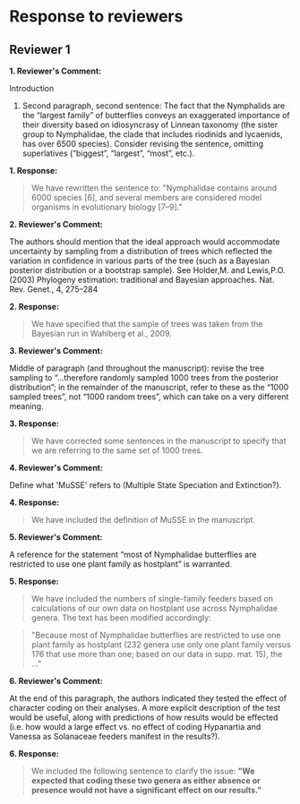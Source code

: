 # Response to reviewers

## Reviewer 1

**1. Reviewer's Comment:**

Introduction
1. Second paragraph, second sentence: The fact that the Nymphalids are the “largest family” of butterflies conveys an exaggerated importance of their diversity based on idiosyncrasy of Linnean taxonomy (the sister group to Nymphalidae, the clade that includes riodinids and lycaenids, has over 6500 species). Consider revising the sentence, omitting superlatives (“biggest”, “largest”, “most”, etc.).

**1. Response:**

> We have rewritten the sentence to:
> "Nymphalidae contains around 6000 species [6], and several members are
considered model organisms in evolutionary biology [7–9]."

**2. Reviewer's Comment:**

The authors should mention that the ideal approach would accommodate uncertainty by sampling from a distribution of trees which reflected the variation in confidence in various parts of the tree (such as a Bayesian posterior distribution or a bootstrap sample). See Holder,M. and Lewis,P.O. (2003) Phylogeny estimation: traditional and Bayesian approaches. Nat. Rev. Genet., 4, 275–284

**2. Response:**

> We have specified that the sample of trees was taken from the Bayesian run in
Wahlberg et al., 2009.

**3. Reviewer's Comment:**

Middle of paragraph (and throughout the manuscript): revise the tree sampling to “...therefore randomly sampled 1000 trees from the posterior distribution”; in the remainder of the manuscript, refer to these as the “1000 sampled trees”, not “1000 random trees”, which can take on a very different meaning.

**3. Response:**

> We have corrected some sentences in the manuscript to specify that we are
referring to the same set of 1000 trees.

**4. Reviewer's Comment:**

Define what 'MuSSE' refers to (Multiple State Speciation and Extinction?).

**4. Response:**

> We have included the definition of MuSSE in the manuscript.


**5. Reviewer's Comment:**

A reference for the statement “most of Nymphalidae butterflies are restricted to use one plant family as hostplant” is warranted.

**5. Response:**

> We have included the numbers of single-family feeders based on calculations
of our own data on hostplant use across Nymphalidae genera. The text has been
modified accordingly:

> "Because most of Nymphalidae butterflies are restricted to use one plant
family as hostplant (232 genera use only one plant family versus 176 that use
        more than one; based on our data in supp. mat. 15), the ..."

**6. Reviewer's Comment:**

At the end of this paragraph, the authors indicated they tested the effect of character coding on their analyses. A more explicit description of the test would be useful, along with predictions of how results would be effected (i.e. how would a large effect vs. no effect of coding Hypanartia and Vanessa as Solanaceae feeders manifest in the results?).

**6. Response:**

> We included the following sentence to clarify the issue: **"We expected that
coding these two genera as either absence or presence would not have a
significant effect on our results."**
